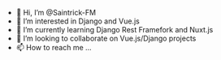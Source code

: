 - 👋 Hi, I’m @Saintrick-FM
- 👀 I’m interested in Django and Vue.js
- 🌱 I’m currently learning Django Rest Framefork and Nuxt.js
- 💞️ I’m looking to collaborate on Vue.js/Django projects
- 📫 How to reach me ...

<!---
Saintrick-FM/Saintrick-FM is a ✨ special ✨ repository because its `README.md` (this file) appears on your GitHub profile.
You can click the Preview link to take a look at your changes.
--->
